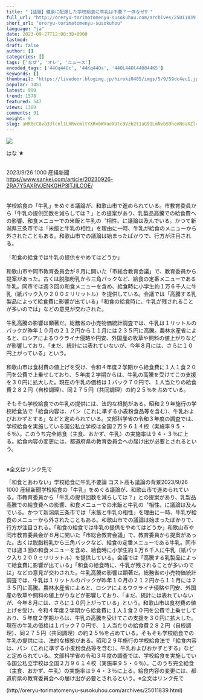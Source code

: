 ```yaml
---
title: "【話題】健康に配慮した学校給食に牛乳は不要？一体なぜ⁉ "
full_url: "http://oreryu-torimatomenyu-susokuhou.com/archives/25011839.html"
short_url: "oreryu-torimatomenyu-susokuhou"
language: "ja"
date: 2023-09-27T12:00:38+0900
lastmod: 
draft: false
author: []
categories: []
tags: ['なぜ', 'オレ', 'ニュース']
encoded_tags: ['44Gq44Gc', '44Kq44Os', '44OL44Ol44O844K5']
keywords: []
thumbnail: "https://livedoor.blogimg.jp/hiroki0405/imgs/5/9/59dc4ec1.jpg"
popular: 1451
latest: 999
trend: 1578
featured: 547
views: 1389
comments: 91
weight: 9
slug: aHR0cC8vb3Jlcnl1LXRvcmltYXRvbWVueXUtc3Vzb2t1aG91LmNvbS9hcmNoaXZlcy8yNTAxMTgzOS5odG1s
---
```


![](https://livedoor.blogimg.jp/hiroki0405/imgs/5/9/59dc4ec1.jpg)

<div><p>はな ★ </p><br> 2023/9/26 1000 産経新聞 <br> <a target='_blank' href='https//www.sankei.com/article/20230926-2RA7Y5AXRVJENKGHP3ITJILCOE/'>https//www.sankei.com/article/20230926-2RA7Y5AXRVJENKGHP3ITJILCOE/</a> <br> <br> <br> 学校給食の「牛乳」をめぐる議論が、和歌山市で進められている。市教育委員から「牛乳の提供回数を減らしては？」との提案があり、乳製品高騰での給食費への影響、和食メニューでの米飯と牛乳の〝相性〟に議論は及んでいる。かつて新潟県三条市では「米飯と牛乳の相性」を理由に一時、牛乳が給食のメニューから外されたこともある。和歌山市での議論は始まったばかりで、行方が注目される。 <br> <br> 「和食の給食では牛乳の提供をやめてはどうか」 <br> <br> 和歌山市や同市教育委員会が８月に開いた「市総合教育会議」で、教育委員から提案があった。古くは脱脂粉乳から三角パックなど、給食の定番メニューである牛乳。同市では週３回の和食メニューを含め、給食時に小学生約１万６千人に牛乳（紙パック入り２００ミリリットル）を提供している。会議では「高騰する乳製品によって給食費に影響が出ている」「和食の給食時に、牛乳が残されることが多いのでは」などの意見が交わされた。 <br> <br> 牛乳高騰の影響は顕著だ。総務省の小売物価統計調査では、牛乳は１リットルのパックが昨年１０月の２１２円から１１月には２３５円に高騰。農林水産省によると、ロシアによるウクライナ侵略や円安、外国産の牧草や飼料の値上がりなどが影響しており、「まだ、統計には表れていないが、今年８月には、さらに１０円上がっている」という。 <br> <br> 和歌山市は食材費の値上げを受け、令和４年度２学期から給食費に１人１食２０円を公費で上乗せしており、５年度２学期からは、牛乳の高騰を受けてこの支援を３０円に拡大した。現在の牛乳の価格は１パック７０円で、１人当たりの給食費２８２円（自校調理）、同２７５円（共同調理）の約２５％を占めている。 <br> <br> そもそも学校給食での牛乳の提供には、法的な根拠がある。昭和２９年施行の学校給食法で「給食内容は、パン（これに準ずる小麦粉食品等を含む）、牛乳およびおかずとする」などと定められている。文部科学省の令和３年度の調査では、学校給食を実施している国公私立学校は全国２万９６１４校（実施率９５・６％）。このうち完全給食（主食、おかず、牛乳）の実施率は９４・３％に上る。給食内容の変更には、都道府県の教育委員会への届け出が必要とされるという。 <br> <br> <br> ※全文はリンク先で <p>「和食とあわない」学校給食に牛乳不要論 コスト高も議論の背景2023/9/26 1000 産経新聞学校給食の「牛乳」をめぐる議論が、和歌山市で進められている。市教育委員から「牛乳の提供回数を減らしては？」との提案があり、乳製品高騰での給食費への影響、和食メニューでの米飯と牛乳の〝相性〟に議論は及んでいる。かつて新潟県三条市では「米飯と牛乳の相性」を理由に一時、牛乳が給食のメニューから外されたこともある。和歌山市での議論は始まったばかりで、行方が注目される。「和食の給食では牛乳の提供をやめてはどうか」和歌山市や同市教育委員会が８月に開いた「市総合教育会議」で、教育委員から提案があった。古くは脱脂粉乳から三角パックなど、給食の定番メニューである牛乳。同市では週３回の和食メニューを含め、給食時に小学生約１万６千人に牛乳（紙パック入り２００ミリリットル）を提供している。会議では「高騰する乳製品によって給食費に影響が出ている」「和食の給食時に、牛乳が残されることが多いのでは」などの意見が交わされた。牛乳高騰の影響は顕著だ。総務省の小売物価統計調査では、牛乳は１リットルのパックが昨年１０月の２１２円から１１月には２３５円に高騰。農林水産省によると、ロシアによるウクライナ侵略や円安、外国産の牧草や飼料の値上がりなどが影響しており、「まだ、統計には表れていないが、今年８月には、さらに１０円上がっている」という。和歌山市は食材費の値上げを受け、令和４年度２学期から給食費に１人１食２０円を公費で上乗せしており、５年度２学期からは、牛乳の高騰を受けてこの支援を３０円に拡大した。現在の牛乳の価格は１パック７０円で、１人当たりの給食費２８２円（自校調理）、同２７５円（共同調理）の約２５％を占めている。そもそも学校給食での牛乳の提供には、法的な根拠がある。昭和２９年施行の学校給食法で「給食内容は、パン（これに準ずる小麦粉食品等を含む）、牛乳およびおかずとする」などと定められている。文部科学省の令和３年度の調査では、学校給食を実施している国公私立学校は全国２万９６１４校（実施率９５・６％）。このうち完全給食（主食、おかず、牛乳）の実施率は９４・３％に上る。給食内容の変更には、都道府県の教育委員会への届け出が必要とされるという。※全文はリンク先で</p></div>

(http//oreryu-torimatomenyu-susokuhou.com/archives/25011839.html)
